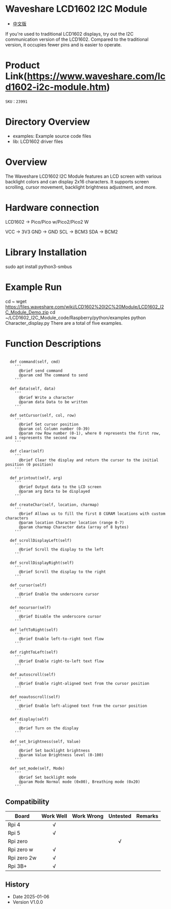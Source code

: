 # Waveshare LCD1602 I2C Module

- [中文版](./README_CN.md)

If you're used to traditional LCD1602 displays, try out the I2C communication version of the LCD1602. Compared to the traditional version, it occupies fewer pins and is easier to operate.

# Product Link(https://www.waveshare.com/lcd1602-i2c-module.htm)

    SKU：23991

# Directory Overview
* examples: Example source code files
* lib: LCD1602 driver files

# Overview

The Waveshare LCD1602 I2C Module features an LCD screen with various backlight colors and can display 2x16 characters. It supports screen scrolling, cursor movement, backlight brightness adjustment, and more.

# Hardware connection
LCD1602 	-> Pico/Pico w/Pico2/Pico2 W

VCC 	-> 3V3
GND  	-> GND
SCL 	-> BCM3
SDA 	-> BCM2

# Library Installation
  sudo apt install python3-smbus

# Example Run
  cd ~
  wget https://files.waveshare.com/wiki/LCD1602%20I2C%20Module/LCD1602_I2C_Module_Demo.zip
  cd ~/LCD1602_I2C_Module_code/Raspberry/python/examples
  python Character_display.py
There are a total of five examples.

# Function Descriptions

```MicroPython

  def command(self, cmd)
    '''
      @brief send command
      @param cmd The command to send
    '''

  def data(self, data)
    '''
      @brief Write a character
      @param data Data to be written
    '''

  def setCursor(self, col, row)
    '''
      @brief Set cursor position
      @param col Column number (0-39)
      @param row Row number (0-1), where 0 represents the first row, and 1 represents the second row
    '''

  def clear(self)
    '''
      @brief Clear the display and return the cursor to the initial position (0 position)
    '''

  def printout(self, arg)
    '''
      @brief Output data to the LCD screen
      @param arg Data to be displayed
    '''

  def createChar(self, location, charmap)
    '''
      @brief Allows us to fill the first 8 CGRAM locations with custom characters
      @param location Character location (range 0-7)
      @param charmap Character data (array of 8 bytes)
    '''

  def scrollDisplayLeft(self)
    '''
      @brief Scroll the display to the left
    '''

  def scrollDisplayRight(self)
    '''
      @brief Scroll the display to the right
    '''

  def cursor(self)
    '''
      @brief Enable the underscore cursor
    '''

  def nocursor(self)
    '''
      @brief Disable the underscore cursor
    '''

  def leftToRight(self)
    '''
      @brief Enable left-to-right text flow
    '''

  def rightToLeft(self)
    '''
      @brief Enable right-to-left text flow
    '''

  def autoscroll(self)
    '''
      @brief Enable right-aligned text from the cursor position
    '''

  def noautoscroll(self)
    '''
      @brief Enable left-aligned text from the cursor position
    '''

  def display(self)
    '''
      @brief Turn on the display
    '''

  def set_brightness(self, Value)
    '''
      @brief Set backlight brightness
      @param Value Brightness level (0-100)
    '''

  def set_mode(self, Mode)
    '''
      @brief Set backlight mode
      @param Mode Normal mode (0x00), Breathing mode (0x20)
    '''
```

## Compatibility

| Board     | Work Well | Work Wrong | Untested | Remarks |
| ----------	| :-------: | :-------: | :-------: | :-------: |
| Rpi 4 	    |     √     |           |           |         	|
| Rpi 5	      |     √  	  |           |           |         	|
| Rpi zero 	  |         	|           |    √   	  |         	|
| Rpi zero w	|     √    	|           |        	  |         	|
| Rpi zero 2w	|     √    	|           |        	  |         	|
| Rpi 3B+ 	  |     √     |           |           |         	|

## History

- Date 2025-01-06
- Version V1.0.0
